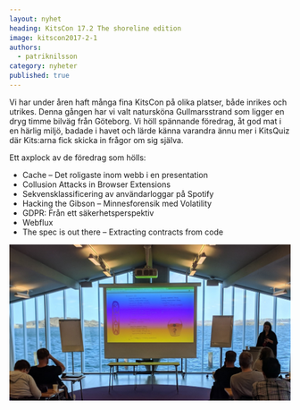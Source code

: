 ```yaml
---
layout: nyhet
heading: KitsCon 17.2 The shoreline edition
image: kitscon2017-2-1
authors:
  - patriknilsson
category: nyheter
published: true
---
```


Vi har under åren haft många fina KitsCon på olika platser, både inrikes och utrikes. Denna gången har vi valt natursköna Gullmarsstrand som ligger en dryg timme bilväg från Göteborg. Vi höll spännande föredrag, åt god mat i en härlig miljö, badade i havet och lärde känna varandra ännu mer i KitsQuiz där Kits:arna fick skicka in frågor om sig själva.

Ett axplock av de föredrag som hölls:

* Cache – Det roligaste inom webb i en presentation
* Collusion Attacks in Browser Extensions
* Sekvensklassificering av användarloggar på Spotify
* Hacking the Gibson – Minnesforensik med Volatility
* GDPR: Från ett säkerhetsperspektiv
* Webflux
* The spec is out there – Extracting contracts from code

![](/images/nyheter/kitscon2017-2-1.jpg "float-left")
